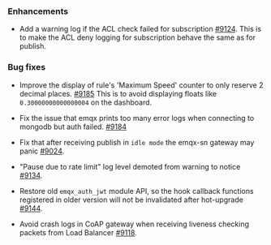 ### Enhancements

- Add a warning log if the ACL check failed for subscription [#9124](https://github.com/emqx/emqx/pull/9124).
  This is to make the ACL deny logging for subscription behave the same as for publish.

### Bug fixes

- Improve the display of rule's 'Maximum Speed' counter to only reserve 2 decimal places. [#9185](https://github.com/emqx/emqx/pull/9185)
  This is to avoid displaying floats like `0.30000000000000004` on the dashboard.

- Fix the issue that emqx prints too many error logs when connecting to mongodb but auth failed. [#9184](https://github.com/emqx/emqx/pull/9184)

- Fix that after receiving publish in `idle mode` the emqx-sn gateway may panic [#9024](https://github.com/emqx/emqx/pull/9024).

- "Pause due to rate limit" log level demoted from warning to notice [#9134](https://github.com/emqx/emqx/pull/9134).

- Restore old `emqx_auth_jwt` module API, so the hook callback functions registered in older version will not be invalidated after hot-upgrade [#9144](https://github.com/emqx/emqx/pull/9144).

- Avoid crash logs in CoAP gateway when receiving liveness checking packets from Load Balancer [#9118](https://github.com/emqx/emqx/pull/9118).
